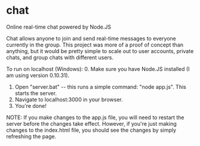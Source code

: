 chat
====

Online real-time chat powered by Node.JS

Chat allows anyone to join and send real-time messages to everyone currently in the group. This project was more of a proof of concept than anything, but it would be pretty simple to scale out to user accounts, private chats, and group chats with different users.

To run on localhost (Windows):
0. Make sure you have Node.JS installed (I am using version 0.10.31).
1. Open "server.bat" -- this runs a simple command: "node app.js". This starts the server.
2. Navigate to localhost:3000 in your browser.
3. You're done!

NOTE: If you make changes to the app.js file, you will need to restart the server before the changes take effect. However, if you're just making changes to the index.html file, you should see the changes by simply refreshing the page.
